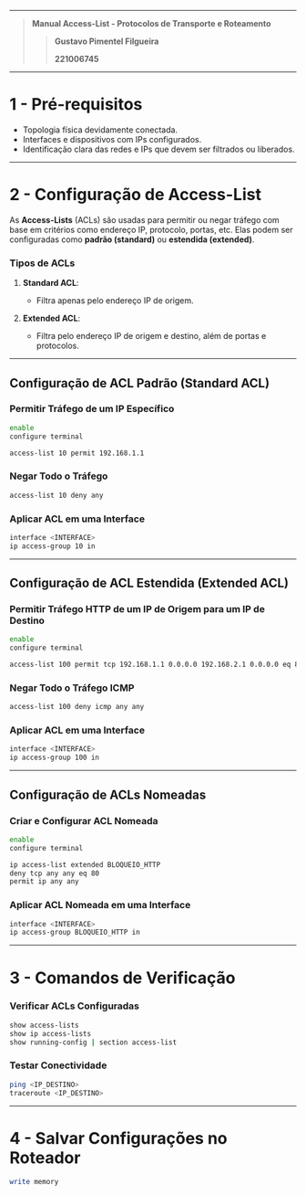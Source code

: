 
---

> **Manual Access-List - Protocolos de Transporte e Roteamento**  
>  
>> **Gustavo Pimentel Filgueira**  
>>  
>> **221006745**

---

# 1 - Pré-requisitos

- Topologia física devidamente conectada.
- Interfaces e dispositivos com IPs configurados.
- Identificação clara das redes e IPs que devem ser filtrados ou liberados.

---

# 2 - Configuração de Access-List

As **Access-Lists** (ACLs) são usadas para permitir ou negar tráfego com base em critérios como endereço IP, protocolo, portas, etc. Elas podem ser configuradas como **padrão (standard)** ou **estendida (extended)**.

### **Tipos de ACLs**

1. **Standard ACL**:

   - Filtra apenas pelo endereço IP de origem.

2. **Extended ACL**:
   - Filtra pelo endereço IP de origem e destino, além de portas e protocolos.

---

## **Configuração de ACL Padrão (Standard ACL)**

### Permitir Tráfego de um IP Específico

```bash
enable
configure terminal

access-list 10 permit 192.168.1.1
```

### Negar Todo o Tráfego

```bash
access-list 10 deny any
```

### Aplicar ACL em uma Interface

```bash
interface <INTERFACE>
ip access-group 10 in
```

---

## **Configuração de ACL Estendida (Extended ACL)**

### Permitir Tráfego HTTP de um IP de Origem para um IP de Destino

```bash
enable
configure terminal

access-list 100 permit tcp 192.168.1.1 0.0.0.0 192.168.2.1 0.0.0.0 eq 80
```

### Negar Todo o Tráfego ICMP

```bash
access-list 100 deny icmp any any
```

### Aplicar ACL em uma Interface

```bash
interface <INTERFACE>
ip access-group 100 in
```

---

## **Configuração de ACLs Nomeadas**

### Criar e Configurar ACL Nomeada

```bash
enable
configure terminal

ip access-list extended BLOQUEIO_HTTP
deny tcp any any eq 80
permit ip any any
```

### Aplicar ACL Nomeada em uma Interface

```bash
interface <INTERFACE>
ip access-group BLOQUEIO_HTTP in
```

---

# 3 - Comandos de Verificação

### Verificar ACLs Configuradas

```bash
show access-lists
show ip access-lists
show running-config | section access-list
```

### Testar Conectividade

```bash
ping <IP_DESTINO>
traceroute <IP_DESTINO>
```

---

# 4 - Salvar Configurações no Roteador

```bash
write memory
```
